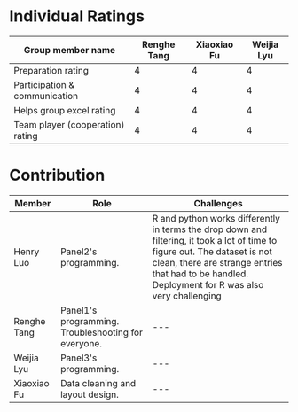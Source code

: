# Individual Ratings

| Group member name |Renghe Tang| Xiaoxiao Fu| Weijia Lyu|
| ------ | ------ |------------| ----------|
| Preparation rating | 4 |         4          | 4
| Participation & communication | 4 | 4 |4|
| Helps group excel rating | 4 |4|4|
| Team player (cooperation) rating| 4 |4|4|


# Contribution

| Member |Role |Challenges|
| ------ | ------ | ------ |
| Henry Luo | Panel2's programming.  |R and python works differently in terms the drop down and filtering, it took a lot of time to figure out. The dataset is not clean, there are strange entries that had to be handled. Deployment for R was also very challenging|---|
| Renghe Tang | Panel1's programming. Troubleshooting for everyone. |---|
| Weijia Lyu| Panel3's programming. |---|
| Xiaoxiao Fu | Data cleaning and layout design. |---|
